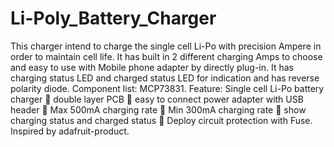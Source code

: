 # Li-Poly_Battery_Charger
This charger intend to charge the single cell Li-Po with precision Ampere in order to maintain cell life. It has built in 2 different charging Amps to choose and easy to use with Mobile phone adapter by directly plug-in. It has charging status LED and charged status LED for indication and has reverse polarity diode.
Component list: MCP73831.
Feature: Single cell Li-Po battery charger  double layer PCB  easy to connect power adapter with USB header  Max 500mA charging rate  Min 300mA charging rate  show charging status and charged status  Deploy circuit protection with Fuse.
Inspired by adafruit-product.
